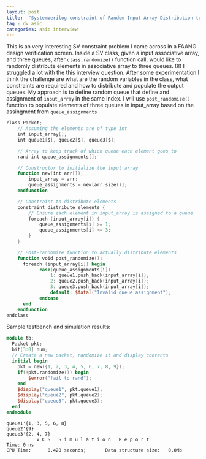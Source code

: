 ```yaml
---
layout: post
title:  "SystemVerilog constraint of Random Input Array Distribution to Queues"
tag : dv asic
categories: asic interview
---
```


This is an very interesting SV constraint problem I came across in a FAANG design verification screen. Inside a SV class, given a input associative array, and three queues, after `class.randomize()` function call, would like to randomly distribute elements in  associative array to three queues. 
ßß
I struggled a lot with the this interview question. After some experimentation I think the challenge are what are the random variables in the class, what constraints are required and how to distribute and populate the output queues. 
My approach is to define random queue that define and assignment of `input_array` in the same index. I will use `post_randomize()` function to populate elements of three queues in input_array based on the assingment from `queue_assignments`

```verilog
class Packet;
    // Assuming the elements are of type int
    int input_array[];
    int queue1[$], queue2[$], queue3[$];

    // Array to keep track of which queue each element goes to
    rand int queue_assignments[];

    // Constructor to initialize the input array
    function new(int arr[]);
        input_array = arr;
        queue_assignments = new[arr.size()];
    endfunction

    // Constraint to distribute elements
    constraint distribute_elements {
        // Ensure each element in input_array is assigned to a queue
        foreach (input_array[i]) {
            queue_assignments[i] >= 1;
            queue_assignments[i] <= 3;
        }
    }

    // Post-randomize function to actually distribute elements
    function void post_randomize();
      foreach (input_array[i]) begin
            case(queue_assignments[i])
                1: queue1.push_back(input_array[i]);
                2: queue2.push_back(input_array[i]);
                3: queue3.push_back(input_array[i]);
                default: $fatal("Invalid queue assignment");
            endcase
      end
    endfunction
endclass
```

Sample testbench and simulation results:
```verilog
module tb;
  Packet pkt;
  bit[3:0] num;
  // Create a new packet, randomize it and display contents
  initial begin
    pkt = new({1, 2, 3, 4, 5, 6, 7, 8, 9});
    if(!pkt.randomize()) begin
        $error("fail to rand");
    end
    $display("queue1", pkt.queue1);
    $display("queue2", pkt.queue2);
    $display("queue3", pkt.queue3);
  end 
endmodule
```

```
queue1'{1, 3, 5, 6, 8} 
queue2'{9} 
queue3'{2, 4, 7} 
           V C S   S i m u l a t i o n   R e p o r t 
Time: 0 ns
CPU Time:      0.420 seconds;       Data structure size:   0.0Mb
```
